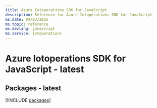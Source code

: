 ```yaml
---
title: Azure Iotoperations SDK for JavaScript
description: Reference for Azure Iotoperations SDK for JavaScript
ms.date: 04/03/2025
ms.topic: reference
ms.devlang: javascript
ms.service: iotoperations
---
```

# Azure Iotoperations SDK for JavaScript - latest
## Packages - latest
[!INCLUDE [packages](iotoperations-index.md)]